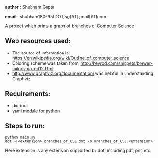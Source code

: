 **author** : Shubham Gupta

**email** : shubham180695[DOT]sg[AT]gmail[AT]com

A project which prints a graph of branches of Computer Science
## Web resources used:
- The source of information is: https://en.wikipedia.org/wiki/Outline_of_computer_science
- Coloring scheme was taken from: http://heyrod.com/snippets/brewer-colors-paired12.html
- http://www.graphviz.org/documentation/ was helpful in understanding Graphviz

## Requirements:
- dot tool
- yaml module for python

## Steps to run:
```shell
python main.py
dot -T<extension> branches_of_CSE.dot -o branches_of_CSE.<extension>
```

Here extension is any extension supported by dot, including pdf, png etc.
